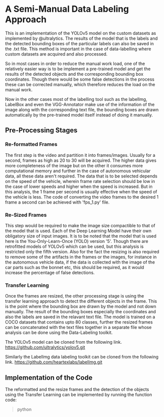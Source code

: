 # A Semi-Manual Data Labeling Approach

This is an implementation of the YOLOv5 model on the custom datasets as implemented by @ultralytics. The results of the model that is the labels and the detected bounding boxes of the particular labels can also be saved in the .txt file. This method is important in the case of data-labelling where custom datasets are acquired and also processed. 

So in most cases in order to reduce the manual work load, one of the relatively easier way is to be implement a pre-trained model and get the results of the detected objects and the corresponding bounding box coordinates. Though there would be some false detections in the process these can be corrected manually, which therefore reduces the load on the manual work. 

Now in the other cases most of the labelling tool such as the labelImg, LabelBox and even the VGG-Annotator make use of the information of the image along with the corresponding text file, the bounding boxes are drawn automatically by the pre-trained model itself instead of doing it manually. 
 
## Pre-Processing Stages
### Re-formatted Frames
The first step is the video and partition it into frames/images. Usually for a second, frames as high as 20 to 30 will be acquired. The higher data gives more completeness of the image but on the other it consumes more computational memory and further in the case of autonomous vehicular data, all these data aren't required. The data that is to be selected depends on the speed of the vehicle, wherein frame rate selection should be low in the case of lower speeds and higher when the speed is increased. But in this analysis, the 1 frame per second is usually effective when the speed of the vehicle is less. The code of converting the video frames to the desired 1 frame a second can be achieved with 'fps_1.py' file.

### Re-Sized Frames
This step would be required to make the image size compactible to that of the model that is used. Each of the Deep Learning Model have their own obligatory size of input images. It is to be noted that the model that is used here is the You-Only-Learn-Once (YOLO) version '5'. Though there are retrofitted models of YOLOv5 which can be used, but this analysis is restricted only the fifth version. Also for the fact the resizing is also required to remove some of the artifacts in the frames or the images, for instance in the autonomous vehicle data, if the data is collected with the image of the car parts such as the bonnet etc, this should be required, as it would increase the percentage of false detections. 
 
### Transfer Learning
Once the frames are resized, the other processing stage is using the transfer learning approach to detect the different objects in the frame. This is the point where the bounding box are drawn by the model and not down manually. The result of the bounding boxes especially the coordinates and also the labels are saved in the relavant text file. The model is trained on a COCO datasets that contains upto 80 classes, further the resized frames can be concatenated with the text files together in a separate file whose analysis can be done using the Data-Labeling toolkit. 

The YOLOv5 model can be cloned from the following link. https://github.com/ultralytics/yolov5.git 

Similarly the LabelImg data labeling toolkit can be cloned from the following link. https://github.com/heartexlabs/labelImg.git

## Implementation of the Code
The reformatted and the resize frames and the detection of the objects using the Transfer Learning can be implemented by running the function code: 
> python 
